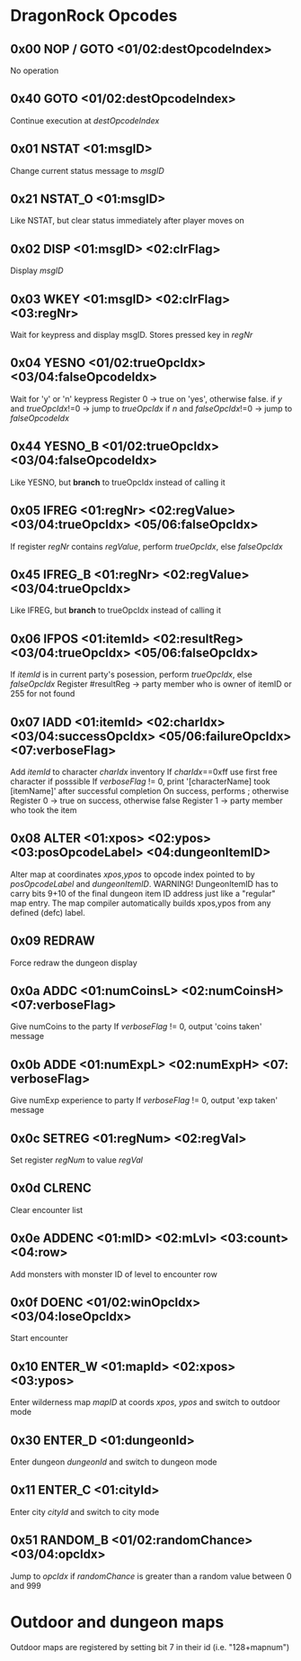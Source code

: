 # DragonRock Opcodes

## 0x00 NOP / GOTO <01/02:destOpcodeIndex>
No operation

## 0x40 GOTO <01/02:destOpcodeIndex>
Continue execution at *destOpcodeIndex*

## 0x01 NSTAT <01:msgID>
Change current status message to *msgID*

## 0x21 NSTAT_O <01:msgID>
Like NSTAT, but clear status immediately after player moves on

## 0x02 DISP <01:msgID> <02:clrFlag>
Display *msgID*

## 0x03 WKEY <01:msgID> <02:clrFlag> <03:regNr>
Wait for keypress and display msgID. Stores pressed key in *regNr*

## 0x04 YESNO <01/02:trueOpcIdx> <03/04:falseOpcodeIdx>
Wait for 'y' or 'n' keypress
Register 0 -> true on 'yes', otherwise false.
if *y* and *trueOpcIdx*!=0 -> jump to *trueOpcIdx*
if *n* and *falseOpcIdx*!=0 -> jump to *falseOpcodeIdx*

## 0x44 YESNO_B <01/02:trueOpcIdx> <03/04:falseOpcodeIdx>
Like YESNO, but **branch** to trueOpcIdx instead of calling it

## 0x05 IFREG <01:regNr> <02:regValue> <03/04:trueOpcIdx> <05/06:falseOpcIdx>
If register *regNr* contains *regValue*, perform *trueOpcIdx*, else *falseOpcIdx*

## 0x45 IFREG_B <01:regNr> <02:regValue> <03/04:trueOpcIdx> 
Like IFREG, but **branch** to trueOpcIdx instead of calling it

## 0x06 IFPOS <01:itemId> <02:resultReg> <03/04:trueOpcIdx> <05/06:falseOpcIdx> 
If *itemId* is in current party's posession, perform *trueOpcIdx*, else *falseOpcIdx* 
Register #resultReg -> party member who is owner of itemID or 255 for not found

## 0x07 IADD <01:itemId> <02:charIdx> <03/04:successOpcIdx> <05/06:failureOpcIdx> <07:verboseFlag>
Add *itemId* to character *charIdx* inventory
If *charIdx*==0xff use first free character if posssible
If *verboseFlag* != 0, print '[characterName] took [itemName]' after successful completion
On success, performs <successOpcIdx>; otherwise <failureOpcIdx>
Register 0 -> true on success, otherwise false
Register 1 -> party member who took the item

## 0x08 ALTER <01:xpos> <02:ypos> <03:posOpcodeLabel> <04:dungeonItemID>
Alter map at coordinates *xpos*,*ypos* to opcode index pointed to by *posOpcodeLabel* and *dungeonItemID*. WARNING! DungeonItemID has to carry bits 9+10 of the final dungeon item ID
address just like a "regular" map entry.
The map compiler automatically builds xpos,ypos from any defined (defc) label. 

## 0x09 REDRAW
Force redraw the dungeon display

## 0x0a ADDC <01:numCoinsL> <02:numCoinsH> <07:verboseFlag>
Give numCoins to the party
If *verboseFlag* != 0,  output 'coins taken' message

## 0x0b ADDE <01:numExpL> <02:numExpH> <07: verboseFlag>
Give numExp experience to party
If *verboseFlag* != 0,  output 'exp taken' message

## 0x0c SETREG <01:regNum> <02:regVal>
Set register *regNum* to value *regVal*

## 0x0d CLRENC
Clear encounter list

## 0x0e ADDENC <01:mID> <02:mLvl> <03:count> <04:row> 
Add <count> monsters with monster ID <mID> of level <mLvl> to encounter row <row>

## 0x0f DOENC <01/02:winOpcIdx> <03/04:loseOpcIdx>
Start encounter

## 0x10 ENTER_W <01:mapId> <02:xpos> <03:ypos>
Enter wilderness map *mapID* at coords *xpos*, *ypos* and switch to outdoor mode

## 0x30 ENTER_D <01:dungeonId>
Enter dungeon *dungeonId* and switch to dungeon mode

## 0x11 ENTER_C <01:cityId>
Enter city *cityId* and switch to city mode

## 0x51 RANDOM_B <01/02:randomChance> <03/04:opcIdx>
Jump to *opcIdx* if *randomChance* is greater than a random value between 0 and 999


# Outdoor and dungeon maps
Outdoor maps are registered by setting bit 7 in their id (i.e. "128+mapnum")
